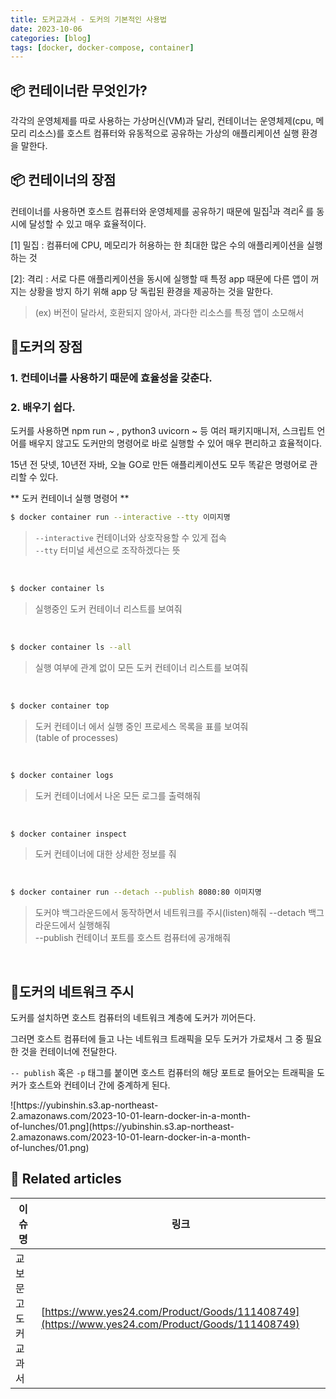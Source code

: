 ```yaml
---
title: 도커교과서 - 도커의 기본적인 사용법
date: 2023-10-06
categories: [blog]
tags: [docker, docker-compose, container]
---
```


## 📦 컨테이너란 무엇인가?

각각의 운영체제를 따로 사용하는 가상머신(VM)과 달리,
컨테이너는 운영체제(cpu, 메모리 리소스)를 호스트 컴퓨터와 유동적으로 공유하는 가상의 애플리케이션 실행 환경을 말한다.


## 📦 컨테이너의 장점

컨테이너를 사용하면 호스트 컴퓨터와 운영체제를 공유하기 때문에 밀집<sup>[1](#footnote_1)</sup>과 격리<sup>[2](#footnote_2)</sup> 를 동시에 달성할 수 있고 매우 효율적이다.

<a name="footnote_1">[1]</a> 밀집 : 컴퓨터에 CPU, 메모리가 허용하는 한 최대한 많은 수의 애플리케이션을 실행 하는 것

<a name="footnote_2">[2]</a>: 격리 : 서로 다른 애플리케이션을 동시에 실행할 때 특정 app 때문에 다른 앱이 꺼지는 상황을 방지 하기 위해 app 당 독립된 환경을 제공하는 것을 말한다.

 >  (ex) 버전이 달라서, 호환되지 않아서, 과다한 리소스를 특정 앱이 소모해서



## 🐳도커의 장점

### 1. 컨테이너를 사용하기 때문에 효율성을 갖춘다.

### 2. 배우기 쉽다.

도커를 사용하면 npm run ~ , python3 uvicorn ~ 등 여러 패키지매니저, 스크립트 언어를 배우지 않고도 도커만의 명령어로 바로 실행할 수 있어 매우 편리하고 효율적이다.

15년 전 닷넷, 10년전 자바, 오늘 GO로 만든 애플리케이션도 모두 똑같은 명령어로 관리할 수 있다.

** 도커 컨테이너 실행 명령어 **


```bash
$ docker container run --interactive --tty 이미지명
```

> `--interactive` 컨테이너와 상호작용할 수 있게 접속 <br/>
> `--tty` 터미널 세션으로 조작하겠다는 뜻

<br/>
 
```sh
$ docker container ls
```

> 실행중인 도커 컨테이너 리스트를 보여줘

<br/>
 
```sh
$ docker container ls --all
```

> 실행 여부에 관계 없이 모든 도커 컨테이너 리스트를 보여줘

<br/>
 
```sh
$ docker container top 
```

> 도커 컨테이너 에서 실행 중인 프로세스 목록을 표를 보여줘 <br/>
> (table of processes)

<br/>
 
```sh
$ docker container logs
```

> 도커 컨테이너에서 나온 모든 로그를 출력해줘

<br/>
 
```sh
$ docker container inspect
```

> 도커 컨테이너에 대한 상세한 정보를 줘

<br/>
 
```sh
$ docker container run --detach --publish 8080:80 이미지명
```

> 도커야 백그라운드에서 동작하면서 네트워크를 주시(listen)해줘
> --detach 백그라운드에서 실행해줘 <br/>
> --publish 컨테이너 포트를 호스트 컴퓨터에 공개해줘 

<br/>

## 🐳도커의 네트워크 주시

도커를 설치하면 호스트 컴퓨터의 네트워크 계층에 도커가 끼어든다.

그러면 호스트 컴퓨터에 들고 나는 네트워크 트래픽을 모두 도커가 가로채서 그 중 필요한 것을 컨테이너에 전달한다. 

`-- publish` 혹은 `-p`  태그를 붙이면 호스트 컴퓨터의 해당 포트로 들어오는 트래픽을 도커가 호스트와 컨테이너 간에 중계하게 된다.

 <div markdown="block" style="width: 80%;">
![https://yubinshin.s3.ap-northeast-2.amazonaws.com/2023-10-01-learn-docker-in-a-month-of-lunches/01.png](https://yubinshin.s3.ap-northeast-2.amazonaws.com/2023-10-01-learn-docker-in-a-month-of-lunches/01.png)
</div>

## 📎 Related articles

| 이슈명               | 링크                                                                                           |
| -------------------- | ---------------------------------------------------------------------------------------------- |
| 교보문고 도커 교과서 | [https://www.yes24.com/Product/Goods/111408749](https://www.yes24.com/Product/Goods/111408749) |
